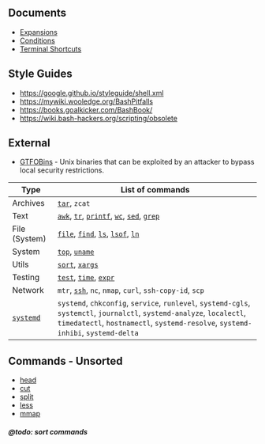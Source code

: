 ## Documents

* [Expansions](expansions.md)
* [Conditions](conditions.md)
* [Terminal Shortcuts](keyboard.md)

## Style Guides
*  https://google.github.io/styleguide/shell.xml
*  https://mywiki.wooledge.org/BashPitfalls
*  https://books.goalkicker.com/BashBook/
*  https://wiki.bash-hackers.org/scripting/obsolete

## External
  * [GTFOBins](https://gtfobins.github.io/) - Unix binaries that can be exploited by an attacker to bypass local security restrictions.


|  Type                      | List of commands
|----------------------------|----------
| Archives                   | [`tar`](archives/tar.md), `zcat`
| Text                       | [`awk`](text/awk.md), [`tr`](text/tr.md), [`printf`](text/printf.md), [`wc`](text/wc.md), [`sed`](text/sed.md), [`grep`](text/grep.md)
| File (System)              | [`file`](file-system/file.md), [`find`](file-system/find.md), [`ls`](file-system/ls.md), [`lsof`](file-system/lsof.md), [`ln`](file-system/ln.md)
| System                     | [`top`](system/top.md), [`uname`](system/uname.md)
| Utils                      | [`sort`](utils/sort.md), [`xargs`](utils/xargs.md)
| Testing                    | [`test`](testying/test.md), [`time`](testing/time.md), [`expr`](testing/expr.md)
| Network                    | `mtr`, [`ssh`](network/ssh.md), `nc`, `nmap`, `curl`, `ssh-copy-id`, `scp`
 [`systemd`](systemd/)       | `systemd`, `chkconfig`, `service`, `runlevel`, `systemd-cgls`, `systemctl`, `journalctl`, `systemd-analyze`,  `localectl`, `timedatectl`, `hostnamectl`, `systemd-resolve`, `systemd-inhibi`, `systemd-delta`

## Commands - Unsorted

  * [head](head-tail)
  * [cut](cut)
  * [split](split)
  * [less](less)
  * [mmap](mmap)

##### @todo: sort commands
